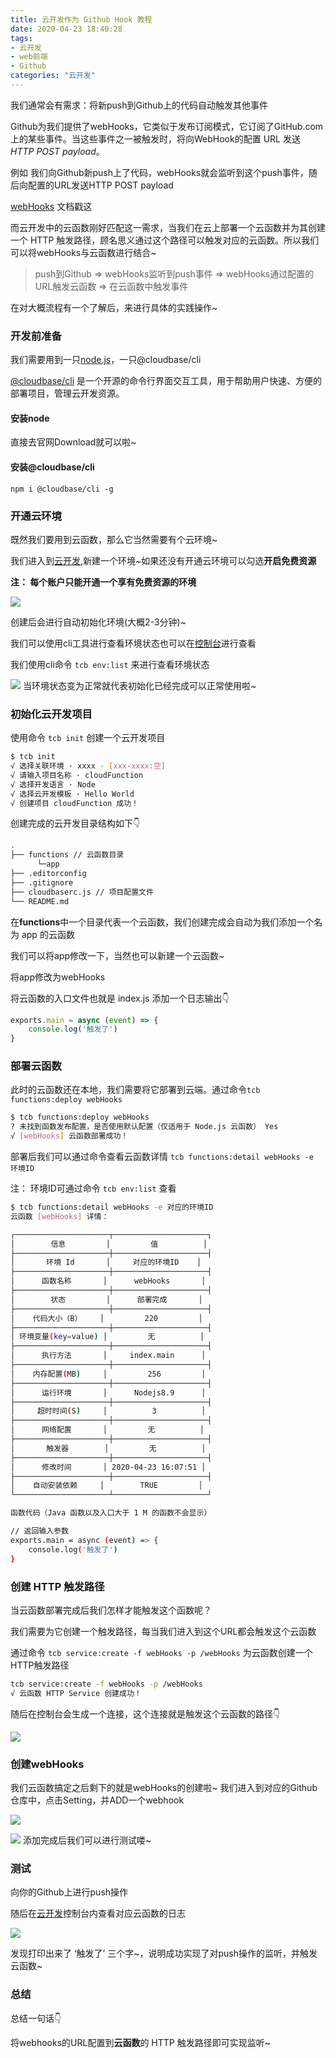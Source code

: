 ```yaml
---
title: 云开发作为 Github Hook 教程
date: 2020-04-23 18:40:28
tags:
- 云开发
- web前端
- Github
categories: "云开发"
---
```


我们通常会有需求：将新push到Github上的代码自动触发其他事件

Github为我们提供了webHooks，它类似于发布订阅模式，它订阅了GitHub.com上的某些事件。当这些事件之一被触发时，将向WebHook的配置 URL 发送 *HTTP POST payload*。

例如 我们向Github新push上了代码，webHooks就会监听到这个push事件，随后向配置的URL发送HTTP POST payload

[webHooks](https://developer.github.com/webhooks/) 文档戳这

而云开发中的云函数刚好匹配这一需求，当我们在云上部署一个云函数并为其创建一个 HTTP 触发路径，顾名思义通过这个路径可以触发对应的云函数。所以我们可以将webHooks与云函数进行结合~

> push到Github => webHooks监听到push事件 => webHooks通过配置的URL触发云函数 => 在云函数中触发事件

在对大概流程有一个了解后，来进行具体的实践操作~

### 开发前准备
我们需要用到一只[node.js](http://nodejs.cn/)，一只@cloudbase/cli

[@cloudbase/cli](https://docs.cloudbase.net/cli/intro.html#an-zhuang-cloudbase-cli) 是一个开源的命令行界面交互工具，用于帮助用户快速、方便的部署项目，管理云开发资源。

#### 安装node

直接去官网Download就可以啦~

#### 安装@cloudbase/cli

`npm i @cloudbase/cli -g`


### 开通云环境
既然我们要用到云函数，那么它当然需要有个云环境~

我们进入到[云开发](https://console.cloud.tencent.com/tcb/env/index),新建一个环境~如果还没有开通云环境可以勾选**开启免费资源**

**注： 每个账户只能开通一个享有免费资源的环境**

![](https://imgkr.cn-bj.ufileos.com/d8fc2802-dffc-4e3c-a7a7-9941dc35f85f.png)

创建后会进行自动初始化环境(大概2-3分钟)~

我们可以使用cli工具进行查看环境状态也可以在[控制台](https://console.cloud.tencent.com/tcb/env/index)进行查看

我们使用cli命令 `tcb env:list` 来进行查看环境状态

![](https://imgkr.cn-bj.ufileos.com/37b1eb6a-3366-4124-acaf-ebbfcd19f513.png)
当环境状态变为正常就代表初始化已经完成可以正常使用啦~

### 初始化云开发项目

使用命令 `tcb init` 创建一个云开发项目

```bash
$ tcb init
√ 选择关联环境 · xxxx - [xxx-xxxx:空] 
√ 请输入项目名称 · cloudFunction
√ 选择开发语言 · Node 
√ 选择云开发模板 · Hello World
√ 创建项目 cloudFunction 成功！
```
创建完成的云开发目录结构如下👇

```bash
.        
├── functions // 云函数目录
      └─app  
├── .editorconfig 
├── .gitignore 
├── cloudbaserc.js // 项目配置文件 
└── README.md
```
在**functions**中一个目录代表一个云函数，我们创建完成会自动为我们添加一个名为 app 的云函数

我们可以将app修改一下，当然也可以新建一个云函数~

将app修改为webHooks

将云函数的入口文件也就是 index.js 添加一个日志输出👇
```js
exports.main = async (event) => {
    console.log('触发了')
}
```
### 部署云函数
此时的云函数还在本地，我们需要将它部署到云端。通过命令`tcb functions:deploy webHooks`
```bash
$ tcb functions:deploy webHooks
? 未找到函数发布配置，是否使用默认配置（仅适用于 Node.js 云函数） Yes
√ [webHooks] 云函数部署成功！
```

部署后我们可以通过命令查看云函数详情 `tcb functions:detail webHooks -e 环境ID`

注： 环境ID可通过命令 `tcb env:list` 查看
```bash
$ tcb functions:detail webHooks -e 对应的环境ID
云函数 [webHooks] 详情：

┌─────────────────────┬─────────────────────┐
│        信息         │         值          │
├─────────────────────┼─────────────────────┤
│       环境 Id       │     对应的环境ID    │
├─────────────────────┼─────────────────────┤
│      函数名称       │      webHooks       │
├─────────────────────┼─────────────────────┤
│        状态         │      部署完成       │
├─────────────────────┼─────────────────────┤
│    代码大小（B）    │         220         │
├─────────────────────┼─────────────────────┤
│ 环境变量(key=value) │         无          │
├─────────────────────┼─────────────────────┤
│      执行方法       │     index.main      │
├─────────────────────┼─────────────────────┤
│    内存配置(MB)     │         256         │
├─────────────────────┼─────────────────────┤
│      运行环境       │      Nodejs8.9      │
├─────────────────────┼─────────────────────┤
│     超时时间(S)     │          3          │
├─────────────────────┼─────────────────────┤
│      网络配置       │         无          │
├─────────────────────┼─────────────────────┤
│       触发器        │         无          │
├─────────────────────┼─────────────────────┤
│      修改时间       │ 2020-04-23 16:07:51 │
├─────────────────────┼─────────────────────┤
│    自动安装依赖     │        TRUE         │
└─────────────────────┴─────────────────────┘

函数代码（Java 函数以及入口大于 1 M 的函数不会显示）

// 返回输入参数
exports.main = async (event) => {
    console.log('触发了')
}
```

### 创建 HTTP 触发路径
当云函数部署完成后我们怎样才能触发这个函数呢？

我们需要为它创建一个触发路径，每当我们进入到这个URL都会触发这个云函数

通过命令 `tcb service:create -f webHooks -p /webHooks` 为云函数创建一个HTTP触发路径
```bash
tcb service:create -f webHooks -p /webHooks     
√ 云函数 HTTP Service 创建成功！
```
随后在控制台会生成一个连接，这个连接就是触发这个云函数的路径👇

![](https://imgkr.cn-bj.ufileos.com/ed757a07-e030-4e49-83eb-bb49cedb59f3.png)

### 创建webHooks
我们云函数搞定之后剩下的就是webHooks的创建啦~
我们进入到对应的Github仓库中，点击Setting，并ADD一个webhook

![](https://imgkr.cn-bj.ufileos.com/8c3e1dc9-6ee7-45db-9e87-c27f1a577db4.png)


![](https://imgkr.cn-bj.ufileos.com/402b11b2-c85b-4681-ae81-4f94468d721b.png)
添加完成后我们可以进行测试喽~

### 测试

向你的Github上进行push操作

随后在[云开发](https://console.cloud.tencent.com/tcb/scf/index)控制台内查看对应云函数的日志

![](https://imgkr.cn-bj.ufileos.com/2ee969b8-2b11-4954-9b5d-3f9e8a39a782.png)

发现打印出来了 ‘触发了’ 三个字~，说明成功实现了对push操作的监听，并触发云函数~

### 总结
总结一句话👇

将webhooks的URL配置到**云函数**的 HTTP 触发路径即可实现监听~
